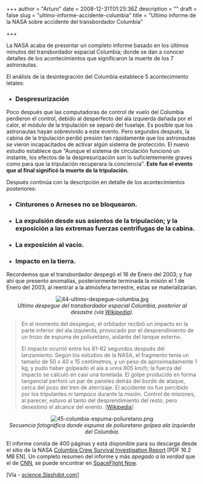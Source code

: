 +++
author = "Arturo"
date = 2008-12-31T01:25:36Z
description = ""
draft = false
slug = "ultimo-informe-accidente-columbia"
title = "Ultimo informe de la NASA sobre accidente del transbordador Columbia"

+++

<p>La NASA acaba de presentar un completo informe basado en los últimos minutos del transbordador espacial Columbia; donde se dan a conocer detalles de los acontecimientos que significaron la muerte de los 7 astronautas.</p>


<p>El análisis de la desintegración del Columbia establece 5 acontecimiento letales:</p>
<ul>
<li><h3>Despresurización</h3></li>
</ul>
<p>Poco después que las computadoras de control de vuelo del Columbia perdieron el control, debido al desperfecto del ala izquierda dañada por el calor, el módulo de la tripulación se separó del fuselaje. Es posible que los astronautas hayan sobrevivido a este evento. Pero segundos después, la cabina de la tripulación perdió presión tan rápidamente que los astronautas se vieron incapacitados de activar algún sistema de protección. El nuevo estudio establece que "Aunque el sistema de circulación funcionó un instante, los efectos de la despresurización son lo suficientemente graves como para que la tripulación recuperara la conciencia". <strong>Este fue el evento que al final significó la muerte de la tripulación.</strong></p>

<p>Después continúa con la descripción en detalle de los acontecimientos posteriores:</p>

<ul>
<li><h3>Cinturones o Arneses no se bloquearon.</h3></li>
<li><h3>La expulsión desde sus asientos de la tripulación; y la exposición a las extremas fuerzas centrifugas de la cabina.</h3></li>
<li><h3>La exposición al vacío.</h3></li>
<li><h3>Impacto en la tierra.</h3></li>
</ul>


<p>Recordemos que el transbordador despegó el 16 de Enero del 2003; y fue ahí que presento anomalías, posteriormente terminada la misión el 1 de Enero del 2003, al reentrar a la atmósfera terrestre, estas se materializarían.</p> 

<p align="center"><img src="http://geeksan.com/wp-content/uploads/import/44-ultimo-despegue-columbia.jpg" alt="44-ultimo-despegue-columbia.jpg" /><br /><cite>Ultimo despegue del transbordador espacial Columbia, posterior al desastre (vía <a href="http://geek.cl/wp-content/uploads/2008/12/180px-Columbia_STS-107_launch.jpg">Wikipedia</a>).</cite></p>

<blockquote>
<p>En el momento del despegue, el orbitador recibió un impacto en la parte inferior del ala izquierda, provocado por el desprendimiento de un trozo de espuma de poliuretano, aislante del tanque externo.</p>

<p>El impacto ocurrió entre los 81-82 segundos después del lanzamiento. Según los estudios de la NASA, el fragmento tenía un tamaño de 50 x 40 x 15 centímetros, y un peso de aproximadamente 1 kg, y pudo haber golpeado el ala a unos 805 km/h; la fuerza del impacto se calculó en casi una tonelada. El golpe producido en forma tangencial perforó un par de paneles detrás del borde de ataque, cerca del pozo del tren de aterrizaje. El accidente no fue percibido por los tripulantes ni tampoco durante la misión. Control de misiones, al parecer, estuvo al tanto del desprendimiento del resto, pero desestimó el alcance del evento. [<a href="http://geek.cl/wp-content/uploads/2008/12/Transbordador_espacial_Columbia">Wikipedia</a>]</p>
</blockquote> 

<p align="center"><img src="http://geeksan.com/wp-content/uploads/import/45-columbia-espuma-poliuretano.png" alt="45-columbia-espuma-poliuretano.png" /><br /><cite>Secuencia fotográfica donde espuma de poliuretano golpea ala izquierda del Columbia.</cite></p>

<p>El informe consta de 400 páginas y está disponible para su descarga desde el sitio de la NASA <a href="http://www.nasa.gov/pdf/298870main_SP-2008-565.pdf">Columbia Crew Survival Investigation Report</a> [PDF 16.2 MB EN]. Un completo resumen del informe y más <em>apegado a la verdad</em> que el de <a href="http://geek.cl/wp-content/uploads/2008/12/index1.html">CNN</a>, se puede encontrar en <a href="http://geek.cl/wp-content/uploads/2008/12/081230report">SpaceFlight Now</a>.</p>

<p>[Vía - <a href="http://geek.cl/wp-content/uploads/2008/12/222228.shtml">science.Slashdot.com</a>]</p>